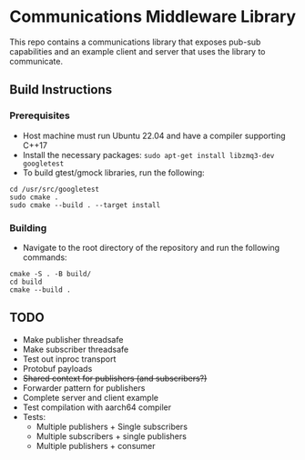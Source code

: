 # Communications Middleware Library

This repo contains a communications library that exposes pub-sub capabilities and an 
example client and server that uses the library to communicate.


## Build Instructions

### Prerequisites  
* Host machine must run Ubuntu 22.04 and have a compiler supporting C++17  
* Install the necessary packages:
`sudo apt-get install libzmq3-dev googletest`
* To build gtest/gmock libraries, run the following:  
````
cd /usr/src/googletest
sudo cmake .
sudo cmake --build . --target install
````

### Building
* Navigate to the root directory of the repository and run the following commands:
````
cmake -S . -B build/
cd build
cmake --build .
````

## TODO
* Make publisher threadsafe
* Make subscriber threadsafe
* Test out inproc transport
* Protobuf payloads
* ~~Shared context for publishers (and subscribers?)~~
* Forwarder pattern for publishers
* Complete server and client example
* Test compilation with aarch64 compiler
* Tests:
  * Multiple publishers + Single subscribers
  * Multiple subscribers + single publishers
  * Multiple publishers + consumer


